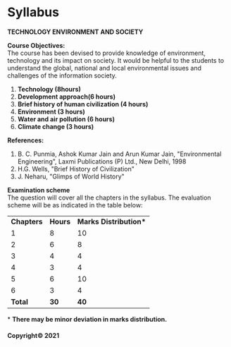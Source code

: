 # Syllabus

**TECHNOLOGY ENVIRONMENT AND SOCIETY**

**Course Objectives:**  
The course has been devised to provide knowledge of environment, technology and its impact on society. It would be helpful to the students to understand the global, national and local environmental issues and challenges of the information society.

1. **Technology (8hours)**
2. **Development approach(6 hours)**
3. **Brief history of human civilization (4 hours)**
4. **Environment (3 hours)**
5. **Water and air pollution (6 hours)**
6. **Climate change (3 hours)**

**References:**

1. B. C. Punmia, Ashok Kumar Jain and Arun Kumar Jain, "Environmental Engineering", Laxmi Publications (P) Ltd., New Delhi, 1998
2. H.G. Wells, "Brief History of Civilization"
3. J. Neharu, "Glimps of World History"

**Examination scheme**  
The question will cover all the chapters in the syllabus. The evaluation scheme will be as indicated in the table below:

||||
|---|---|---|
|**Chapters**|**Hours**|**Marks Distribution\***|
|1|8|10|
|2|6|8|
|3|4|4|
|4|3|4|
|5|6|10|
|6|3|4|
|**Total**|**30**|**40**|

\* **There may be minor deviation in marks distribution.**

#### Copyright&copy; 2021
